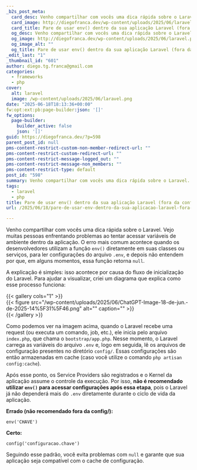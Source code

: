 ```yaml
---
_b2s_post_meta:
  card_desc: Venho compartilhar com vocês uma dica rápida sobre o Laravel. Vejo muitas pessoas enfrentando problemas ao tentar acessar variáveis de ambiente dentro da apl
  card_image: http://diegofranca.dev/wp-content/uploads/2025/06/laravel.png
  card_title: Pare de usar env() dentro da sua aplicação Laravel (fora da config)
  og_desc: Venho compartilhar com vocês uma dica rápida sobre o Laravel. Vejo muitas pessoas enfrentando problemas ao tentar acessar variáveis de ambiente dentro da apl
  og_image: http://diegofranca.dev/wp-content/uploads/2025/06/laravel.png
  og_image_alt: ""
  og_title: Pare de usar env() dentro da sua aplicação Laravel (fora da config)
_edit_last: "1"
_thumbnail_id: "601"
author: diego.tg.franca@gmail.com
categories:
  - frameworks
  - php
cover:
  alt: laravel
  image: /wp-content/uploads/2025/06/laravel.png
date: "2025-06-18T18:13:36+00:00"
fw:opt:ext:pb:page-builder:json: '[]'
fw_options:
  page-builder:
    builder_active: false
    json: '[]'
guid: https://diegofranca.dev/?p=598
parent_post_id: null
pms-content-restrict-custom-non-member-redirect-url: ""
pms-content-restrict-custom-redirect-url: ""
pms-content-restrict-message-logged_out: ""
pms-content-restrict-message-non_members: ""
pms-content-restrict-type: default
post_id: "598"
summary: Venho compartilhar com vocês uma dica rápida sobre o Laravel. Vejo muitas pessoas enfrentando problemas ao tentar acessar variáveis de ambiente dentro da aplicação. O erro mais comum acontece quando os desenvolvedores utilizam a função `env()` diretamente em suas classes ou serviços, para ler configurações do arquivo `.env`, e depois não entendem por que, em alguns momentos, essa função retorna `null`.
tags:
  - laravel
  - php
title: Pare de usar env() dentro da sua aplicação Laravel (fora da config)
url: /2025/06/18/pare-de-usar-env-dentro-da-sua-aplicacao-laravel-fora-da-config/

---
```

Venho compartilhar com vocês uma dica rápida sobre o Laravel. Vejo muitas pessoas enfrentando problemas ao tentar acessar variáveis de ambiente dentro da aplicação. O erro mais comum acontece quando os desenvolvedores utilizam a função `env()` diretamente em suas classes ou serviços, para ler configurações do arquivo `.env`, e depois não entendem por que, em alguns momentos, essa função retorna `null`.

A explicação é simples: isso acontece por causa do fluxo de inicialização do Laravel. Para ajudar a visualizar, criei um diagrama que explica como esse processo funciona:


{{< gallery cols="1" >}}  
{{< figure src="/wp-content/uploads/2025/06/ChatGPT-Image-18-de-jun.-de-2025-14%5F31%5F46.png" alt="" caption="" >}}  
{{< /gallery >}}  

Como podemos ver na imagem acima, quando o Laravel recebe uma request (ou executa um comando, job, etc.), ele inicia pelo arquivo `index.php`, que chama o `bootstrap/app.php`. Nesse momento, o Laravel carrega as variáveis do arquivo `.env` e, logo em seguida, lê os arquivos de configuração presentes no diretório `config/`. Essas configurações são então armazenadas em cache (caso você utilize o comando `php artisan config:cache`).

Após esse ponto, os Service Providers são registrados e o Kernel da aplicação assume o controle da execução. Por isso, **não é recomendado utilizar `env()` para acessar configurações após essa etapa**, pois o Laravel já não dependerá mais do `.env` diretamente durante o ciclo de vida da aplicação.

**Errado (não recomendado fora da config/):**

```
env('CHAVE')
```

**Certo:**

```
config('configuracao.chave')

```

Seguindo esse padrão, você evita problemas com `null` e garante que sua aplicação seja compatível com o cache de configuração.
